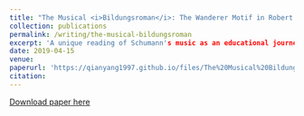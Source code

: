 ```yaml
---
title: "The Musical <i>Bildungsroman</i>: The Wanderer Motif in Robert Schumann's Piano Compositions"
collection: publications
permalink: /writing/the-musical-bildungsroman
excerpt: 'A unique reading of Schumann's music as an educational journey rooted in 19th-century German Romanticism.'
date: 2019-04-15
venue: 
paperurl: 'https://qianyang1997.github.io/files/The%20Musical%20Bildungsroman_%20The%20Wanderer%20Motif%20in%20Robert%20Schumann's%20Piano%20Compositions%20%20.pdf'
citation: 
---
```


[Download paper here](https://qianyang1997.github.io/files/The%20Musical%20Bildungsroman_%20The%20Wanderer%20Motif%20in%20Robert%20Schumann's%20Piano%20Compositions%20%20.pdf)

